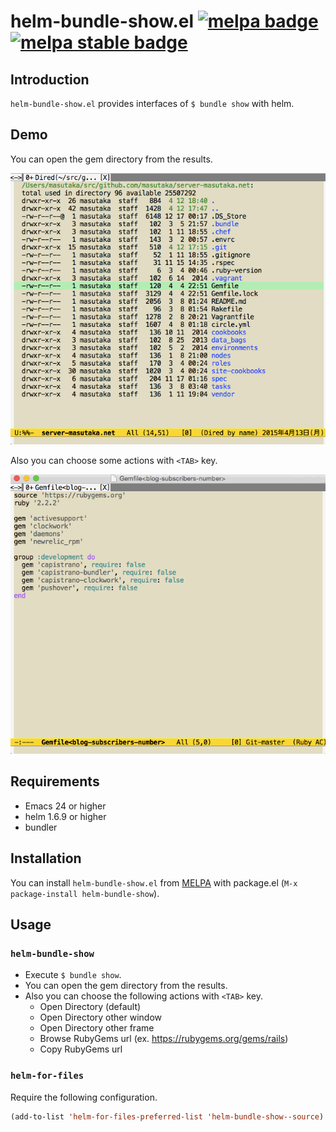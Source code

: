 # helm-bundle-show.el [![melpa badge][melpa-badge]][melpa-link] [![melpa stable badge][melpa-stable-badge]][melpa-stable-link]

## Introduction

`helm-bundle-show.el` provides interfaces of `$ bundle show` with helm.

## Demo

You can open the gem directory from the results.

![helm-bundle-show](image/helm-bundle-show.gif)

Also you can choose some actions with `<TAB>` key.

![helm-bundle-show2](image/helm-bundle-show2.gif)

## Requirements

* Emacs 24 or higher
* helm 1.6.9 or higher
* bundler

## Installation

You can install `helm-bundle-show.el` from [MELPA](https://github.com/milkypostman/melpa.git) with package.el (`M-x package-install helm-bundle-show`).

## Usage

### `helm-bundle-show`

* Execute `$ bundle show`.
* You can open the gem directory from the results.
* Also you can choose the following actions with `<TAB>` key.
    * Open Directory (default)
    * Open Directory other window
    * Open Directory other frame
    * Browse RubyGems url (ex. https://rubygems.org/gems/rails)
    * Copy RubyGems url

### `helm-for-files`

Require the following configuration.

```lisp
(add-to-list 'helm-for-files-preferred-list 'helm-bundle-show--source)
```

[melpa-link]: http://melpa.org/#/helm-bundle-show
[melpa-stable-link]: http://stable.melpa.org/#/helm-bundle-show
[melpa-badge]: http://melpa.org/packages/helm-bundle-show-badge.svg
[melpa-stable-badge]: http://stable.melpa.org/packages/helm-bundle-show-badge.svg
